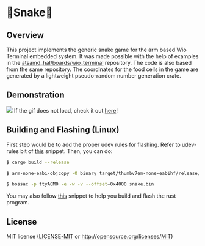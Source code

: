 # 🐍**Snake**🐍
## Overview
This project implements the generic snake game for the arm based Wio Terminal embedded system. It
was made possible with the help of examples in the 
[atsamd_hal/boards/wio_terminal](https://github.com/atsamd-rs/atsamd/tree/master/boards/wio_terminal)
repository. The code is also based from the same repository. The coordinates for the food cells in the game are 
generated by a lightweight pseudo-random number generation crate.

## Demonstration
![](https://github.com/StaticESC/wio-terminal-snake/blob/master/blob/snake.gif)
If the gif does not load, check it out [here](https://github.com/StaticESC/wio-terminal-snake/blob/master/blob/snake.gif)!


## Building and Flashing (Linux)
First step would be to add the proper udev rules for flashing. Refer to udev-rules bit of [this](https://github.com/atsamd-rs/atsamd#getting-code-onto-the-device-with-bootloaders-bossac)
snippet. Then, you can do: 

```bash
$ cargo build --release
```

```bash
$ arm-none-eabi-objcopy -O binary target/thumbv7em-none-eabihf/release/snake snake.bin
```

```bash
$ bossac -p ttyACM0 -e -w -v --offset=0x4000 snake.bin 
```

You may also follow [this](https://github.com/atsamd-rs/atsamd#getting-code-onto-the-device-with-bootloaders-bossac)
snippet to help you build and flash the rust program.


## License
MIT license ([LICENSE-MIT](LICENSE-MIT) or http://opensource.org/licenses/MIT)